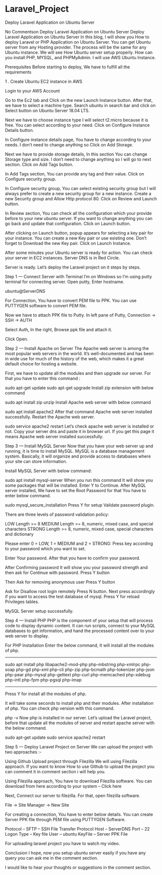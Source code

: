 # Laravel_Project




Deploy Laravel Application on Ubuntu Server

No Commentson Deploy Laravel Application on Ubuntu Server
Deploy Laravel Application on Ubuntu Server
In this blog, I will show you How to deploy Laravel or PHP Application on Ubuntu Server. You can get Ubuntu server from any Hosting provider. The process will be the same for any Ubuntu instance. We will see How Ubuntu server setup properly. How can you install PHP, MYSQL, and PHPMyAdmin. I will use AWS Ubuntu Instance.

Prerequisites
Before starting to deploy, We have to fulfill all the requirements










1 . Create Ubuntu EC2 instance in AWS

Login to your AWS Account

Go to the Ec2 tab and Click on the new Launch Instance button. After that, we have to select a machine type. Search ubuntu in search bar and click on Select button on Ubuntu Server 18.04 LTS.


Next we have to choose instance type I will select t2.micro because it is free. You can select according to your need. Click on Configure Instance Details button.


In Configure instance details page, You have to change according to your needs. I don’t need to change anything so Click on Add Storage.


Next we have to provide storage details, In this section You can change Storage type and size. I don’t need to change anything so I will go to next section. Click on Add Tags button.


In Add Tags section, You can provide any tag and their value. Click on Configure security group.


In Configure security group, You can select existing security group but I will always prefer to create a new security group for a new instance. Create a new Security group and Allow Http protocol 80. Click on Review and Launch button.


In Review section, You can check all the configuration which your provide before to your new ubuntu server. If you want to change anything you can go back and update that configuration. Click on Launch button.


After clicking on Launch button, popup appears for selecting a key pair for your instance. You can create a new Key pair or use existing one. Don’t forget to Download the new Key pair. Click on Launch Instance.


After some minutes your Ubuntu server is ready for action. You can check your server in EC2 instances. Server DNS is in Red Circle.


Server is ready. Let’s deploy the Laravel project on it steps by steps.

Step 1 — Connect Server with Terminal
I’m on Windows so I’m using putty terminal for connecting server. Open putty, Enter hostname.

ubuntu@ServerDNS

For Connection, You have to convert PEM file to PPK. You can use PUTTYGEN software to convert PEM file.

Now we have to attach PPK file to Putty. In left pane of Putty, Connection → SSH → AUTH

Select Auth, In the right, Browse ppk file and attach it.


Click Open.













Step 2 — Install Apache on Server
The Apache web server is among the most popular web servers in the world. It’s well-documented and has been in wide use for much of the history of the web, which makes it a great default choice for hosting a website.

First, we have to update all the modules and then upgrade our server. For that you have to enter this command :

sudo apt-get update
sudo apt-get upgrade
Install zip extension with below command

sudo apt install zip unzip
Install Apache web server with below command

sudo apt install apache2
After that command Apache web server installed successfully. Restart the Apache web server.

sudo service apache2 restart
Let’s check apache web server is installed or not. Copy your server dns and paste it in browser url. If you get this page it means Apache web server installed successfully.












Step 3 — Install MySQL Server
Now that you have your web server up and running, it is time to install MySQL. MySQL is a database management system. Basically, it will organize and provide access to databases where your site can store information.

Install MySQL Server with below command:

sudo apt install mysql-server
When you run this command It will show you some packages that will be installed. Enter Y to Continue. After MySQL server installed, We have to set the Root Password for that You have to enter below command.

sudo mysql_secure_installation
Press Y for setup Validate password plugin.

There are three levels of password validation policy:

LOW    Length >= 8
MEDIUM Length >= 8, numeric, mixed case, and special characters
STRONG Length >= 8, numeric, mixed case, special characters and dictionary

Please enter 0 = LOW, 1 = MEDIUM and 2 = STRONG:
Press key according to your password which you want to set.

Enter Your password. After that you have to confirm your password.

After Confirming password It will show you your password strength and then ask for Continue with password. Press Y button

Then Ask for removing anonymous user Press Y button

Ask for Disallow root login remotely Press N button. Next press accordingly if you want to access the test database of mysql. Press Y for reload Privileges tables.

MySQL Server setup successfully.










Step 4 — Install PHP
PHP is the component of your setup that will process code to display dynamic content. It can run scripts, connect to your MySQL databases to get information, and hand the processed content over to your web server to display.

For PHP Installation Enter the below command, It will install all the modules of php.


**************
sudo apt install php libapache2-mod-php php-mbstring php-xmlrpc php-soap php-gd php-xml php-cli php-zip php-bcmath php-tokenizer php-json php-pear php-mysql php-gettext php-curl php-memcached php-xdebug php-intl php-fpm php-pgsql php-imap
**************



Press Y for install all the modules of php.

It will take some seconds to install php and their modules. After installation of php. You can check php version with this command.

php -v
Now php is installed in our server. Let’s upload the Laravel project, before that update all the modules of server and restart apache server with the below command.

sudo apt-get update
sudo service apache2 restart












Step 5 — Deploy Laravel Project on Server
We can upload the project with two approaches :-

Using Github
Upload project through Filezilla
We will using Filezilla approach. If you want to know How to use Github to upload the project you can comment it in comment section i will help you.

Using Filezilla approach, You have to download Filezilla software. You can download from here according to your system – Click here

Next, Connect our server to filezilla. For that, open filezilla software.

File → Site Manager → New Site

For creating a connection, You have to enter below details. You can create Server PPK file through PEM file using PUTTYGEN Software.

Protocol – SFTP – SSH File Transfer Protocol
Host – ServerDNS
Port – 22
Logon Type – Key file
User – ubuntu
KeyFile – Server PPK File

For uploading laravel project you have to watch my video.


Conclusion
I hope, now you setup ubuntu server easily if you have any query you can ask me in the comment section.

I would like to hear your thoughts or suggestions in the comment section.
